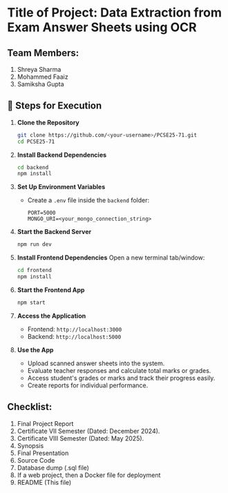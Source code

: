 # Title of Project: Data Extraction from Exam Answer Sheets using OCR

## Team Members:
1. Shreya Sharma
2. Mohammed Faaiz
3. Samiksha Gupta

## 🚀 Steps for Execution

1. **Clone the Repository**
   ```bash
   git clone https://github.com/<your-username>/PCSE25-71.git
   cd PCSE25-71
   ```

2. **Install Backend Dependencies**

   ```bash
   cd backend
   npm install
   ```

3. **Set Up Environment Variables**

   * Create a `.env` file inside the `backend` folder:

     ```env
     PORT=5000
     MONGO_URI=<your_mongo_connection_string>
     ```

4. **Start the Backend Server**

   ```bash
   npm run dev
   ```

5. **Install Frontend Dependencies**
   Open a new terminal tab/window:

   ```bash
   cd frontend
   npm install
   ```

6. **Start the Frontend App**

   ```bash
   npm start
   ```

7. **Access the Application**

   * Frontend: `http://localhost:3000`
   * Backend: `http://localhost:5000`

8. **Use the App**

   * Upload scanned answer sheets into the system.
   * Evaluate teacher responses and calculate total marks or grades.
   * Access student's grades or marks and track their progress easily.
   * Create reports for individual performance.


## Checklist:
1. Final Project Report
2. Certificate VII Semester (Dated: December 2024).
3. Certificate VIII Semester (Dated: May 2025).
4. Synopsis
5. Final Presentation
6. Source Code
7. Database dump (.sql file)
8. If a web project, then a Docker file for deployment
9. README (This file)
